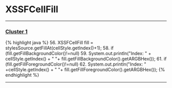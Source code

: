 # XSSFCellFill

***

### [Cluster 1](./1)
{% highlight java %}
56. XSSFCellFill fill = stylesSource.getFillAt(cellStyle.getIndex()+1);
58. if (fill.getFillBackgroundColor()!=null)
59.   System.out.println("Index: " + cellStyle.getIndex() + " "+ fill.getFillBackgroundColor().getARGBHex());
61. if (fill.getFillForegroundColor()!=null)
62. System.out.println("Index: " +cellStyle.getIndex() + " "+ fill.getFillForegroundColor().getARGBHex());
{% endhighlight %}

***

